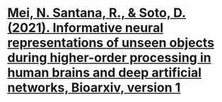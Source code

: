 # [Mei, N. Santana, R., & Soto, D. (2021). Informative neural representations of unseen objects during higher-order processing in human brains and deep artificial networks, Bioarxiv, version 1](https://www.biorxiv.org/content/10.1101/2021.01.12.426428v1)
